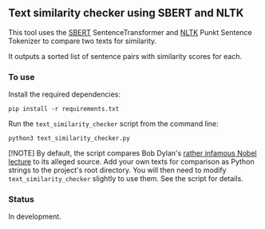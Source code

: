 ## Text similarity checker using SBERT and NLTK

This tool uses the [SBERT](https://sbert.net/index.html) SentenceTransformer and [NLTK](https://www.nltk.org/) Punkt Sentence Tokenizer to compare two texts for similarity.

It outputs a sorted list of sentence pairs with similarity scores for each.

### To use

Install the required dependencies:

```
pip install -r requirements.txt
```

Run the `text_similarity_checker` script from the command line:

```
python3 text_similarity_checker.py
```

[!NOTE] By default, the script compares Bob Dylan's [rather infamous Nobel lecture](https://slate.com/culture/2017/06/did-bob-dylan-take-from-sparknotes-for-his-nobel-lecture.html) to its alleged source. Add your own texts for comparison as Python strings to the project's root directory. You will then need to modify `text_similarity_checker` slightly to use them. See the script for details.

### Status

In development.
